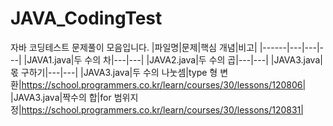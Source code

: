 # JAVA_CodingTest
자바 코딩테스트 문제풀이 모음입니다.
|파일명|문제|핵심 개념|비고|
|------|---|---|---|
|JAVA1.java|두 수의 차|---|---|
|JAVA2.java|두 수의 곱|---|---|
|JAVA3.java|몫 구하기|---|---|
|JAVA3.java|두 수의 나눗셈|type 형 변환|https://school.programmers.co.kr/learn/courses/30/lessons/120806|
|JAVA3.java|짝수의 합|for 범위지정|https://school.programmers.co.kr/learn/courses/30/lessons/120831|
